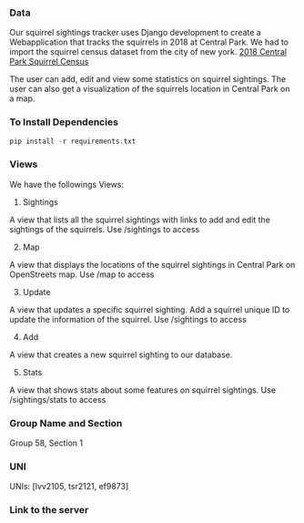 ### **Data**
Our squirrel sightings tracker uses Django development to create a Webapplication that tracks the squirrels in 2018 at Central Park. We had to import the squirrel census dataset from the city of new york. 
[2018 Central Park Squirrel Census](https://data.cityofnewyork.us/Environment/2018-Central-Park-Squirrel-Census-Squirrel-Data/vfnx-vebw)

The user can add, edit and view some statistics on squirrel sightings. The user can also get a visualization of the squirrels location in Central Park on a map. 

### **To Install Dependencies**

```python
pip install -r requirements.txt
```

### **Views**
We have the followings Views:

1. Sightings 

A view that lists all the squirrel sightings with links to add and edit the sightings of the squirrels. Use /sightings to access 

2. Map 

A view that displays the locations of the squirrel sightings in Central Park on OpenStreets map. Use /map to access 

3. Update 

A view that updates a specific squirrel sighting. Add a squirrel unique ID to update the information of the squirrel. Use /sightings to access 

4. Add 

A view that creates a new squirrel sighting to our database. 


5. Stats 

A view that shows stats about some features on squirrel sightings. 
Use /sightings/stats to access 

### **Group Name and Section**
Group 58, Section 1 


### **UNI**
UNIs: [lvv2105, tsr2121, ef9873]


### **Link to the server**
